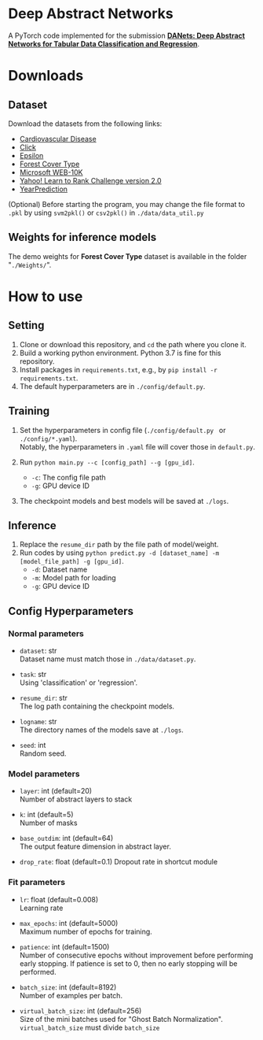 # Deep Abstract Networks
A PyTorch code implemented for the submission **[DANets: Deep Abstract Networks for Tabular Data Classification and Regression](https://arxiv.org/abs/2112.02962)**.  

# Downloads  
## Dataset  
Download the datasets from the following links:
- [Cardiovascular Disease](https://www.kaggle.com/sulianova/cardiovascular-disease-dataset)
- [Click](https://www.kaggle.com/c/kddcup2012-track2/)
- [Epsilon](https://www.csie.ntu.edu.tw/~cjlin/libsvmtools/datasets/binary.html)
- [Forest Cover Type](https://archive.ics.uci.edu/ml/datasets/covertype)
- [Microsoft WEB-10K](https://www.microsoft.com/en-us/research/project/mslr/)
- [Yahoo! Learn to Rank Challenge version 2.0](https://webscope.sandbox.yahoo.com/catalog.php?datatype=c)
- [YearPrediction](https://archive.ics.uci.edu/ml/datasets/yearpredictionmsd)

(Optional) Before starting the program, you may change the file format to `.pkl` by using `svm2pkl()` or `csv2pkl()` in `./data/data_util.py`

## Weights for inference models
The demo weights for **Forest Cover Type** dataset is available in the folder "`./Weights/`".

# How to use

## Setting  
1. Clone or download this repository, and `cd` the path where you clone it.
2. Build a working python environment. Python 3.7 is fine for this repository.
3. Install packages in `requirements.txt`, e.g., by `pip install -r requirements.txt`.
4. The default hyperparameters are in `./config/default.py`.

## Training
1. Set the hyperparameters in config file (`./config/default.py ` or `./config/*.yaml`).  
   Notably, the hyperparameters in `.yaml` file will cover those in `default.py`.

2. Run `python main.py --c [config_path] --g [gpu_id]`.
    - `-c`: The config file path
    - `-g`: GPU device ID
3. The checkpoint models and best models will be saved at `./logs`.
    
## Inference 
1. Replace the `resume_dir` path by the file path of model/weight.
2. Run codes by using `python predict.py -d [dataset_name] -m [model_file_path] -g [gpu_id]`.
    - `-d`: Dataset name
    - `-m`: Model path for loading
    - `-g`: GPU device ID

## Config Hyperparameters
### Normal parameters
- `dataset`: str  
   Dataset name must match those in `./data/dataset.py`.
     
- `task`: str  
   Using 'classification' or 'regression'.  
     
- `resume_dir`: str  
   The log path containing the checkpoint models.  
     
- `logname`: str  
   The directory names of the models save at `./logs`.
  
- `seed`: int  
   Random seed.
  
### Model parameters
- `layer`: int (default=20)  
   Number of abstract layers to stack
  
- `k`: int (default=5)  
   Number of masks

- `base_outdim`: int (default=64)  
   The output feature dimension in abstract layer.
   
- `drop_rate`: float (default=0.1)
   Dropout rate in shortcut module
  
### Fit parameters
- `lr`: float (default=0.008)  
   Learning rate
  
- `max_epochs`: int (default=5000)  
   Maximum number of epochs for training.
  
- `patience`: int (default=1500)  
   Number of consecutive epochs without improvement before performing early stopping. If patience is set to 0, then no early stopping will be performed.  
  
- `batch_size`: int (default=8192)  
   Number of examples per batch.
  
- `virtual_batch_size`: int (default=256)  
   Size of the mini batches used for "Ghost Batch Normalization". `virtual_batch_size` must divide `batch_size`
